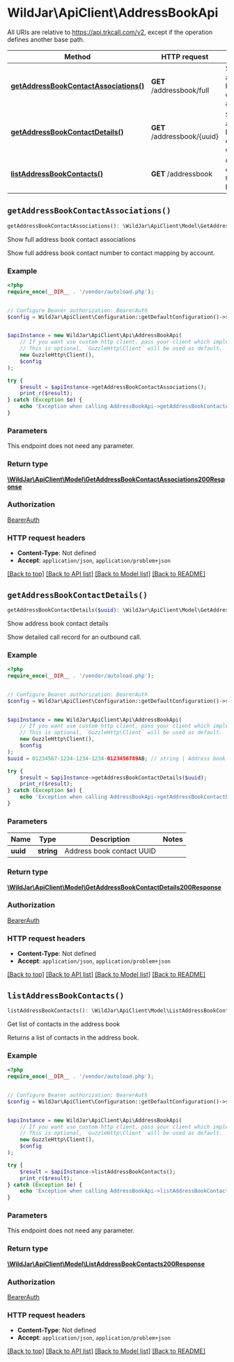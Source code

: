 # WildJar\ApiClient\AddressBookApi

All URIs are relative to https://api.trkcall.com/v2, except if the operation defines another base path.

| Method | HTTP request | Description |
| ------------- | ------------- | ------------- |
| [**getAddressBookContactAssociations()**](AddressBookApi.md#getAddressBookContactAssociations) | **GET** /addressbook/full | Show full address book contact associations |
| [**getAddressBookContactDetails()**](AddressBookApi.md#getAddressBookContactDetails) | **GET** /addressbook/{uuid} | Show address book contact details |
| [**listAddressBookContacts()**](AddressBookApi.md#listAddressBookContacts) | **GET** /addressbook | Get list of contacts in the address book |


## `getAddressBookContactAssociations()`

```php
getAddressBookContactAssociations(): \WildJar\ApiClient\Model\GetAddressBookContactAssociations200Response
```

Show full address book contact associations

Show full address book contact number to contact mapping by account.

### Example

```php
<?php
require_once(__DIR__ . '/vendor/autoload.php');


// Configure Bearer authorization: BearerAuth
$config = WildJar\ApiClient\Configuration::getDefaultConfiguration()->setAccessToken('YOUR_ACCESS_TOKEN');


$apiInstance = new WildJar\ApiClient\Api\AddressBookApi(
    // If you want use custom http client, pass your client which implements `GuzzleHttp\ClientInterface`.
    // This is optional, `GuzzleHttp\Client` will be used as default.
    new GuzzleHttp\Client(),
    $config
);

try {
    $result = $apiInstance->getAddressBookContactAssociations();
    print_r($result);
} catch (Exception $e) {
    echo 'Exception when calling AddressBookApi->getAddressBookContactAssociations: ', $e->getMessage(), PHP_EOL;
}
```

### Parameters

This endpoint does not need any parameter.

### Return type

[**\WildJar\ApiClient\Model\GetAddressBookContactAssociations200Response**](../Model/GetAddressBookContactAssociations200Response.md)

### Authorization

[BearerAuth](../../README.md#BearerAuth)

### HTTP request headers

- **Content-Type**: Not defined
- **Accept**: `application/json`, `application/problem+json`

[[Back to top]](#) [[Back to API list]](../../README.md#endpoints)
[[Back to Model list]](../../README.md#models)
[[Back to README]](../../README.md)

## `getAddressBookContactDetails()`

```php
getAddressBookContactDetails($uuid): \WildJar\ApiClient\Model\GetAddressBookContactDetails200Response
```

Show address book contact details

Show detailed call record for an outbound call.

### Example

```php
<?php
require_once(__DIR__ . '/vendor/autoload.php');


// Configure Bearer authorization: BearerAuth
$config = WildJar\ApiClient\Configuration::getDefaultConfiguration()->setAccessToken('YOUR_ACCESS_TOKEN');


$apiInstance = new WildJar\ApiClient\Api\AddressBookApi(
    // If you want use custom http client, pass your client which implements `GuzzleHttp\ClientInterface`.
    // This is optional, `GuzzleHttp\Client` will be used as default.
    new GuzzleHttp\Client(),
    $config
);
$uuid = 01234567-1234-1234-1234-0123456789AB; // string | Address book contact UUID

try {
    $result = $apiInstance->getAddressBookContactDetails($uuid);
    print_r($result);
} catch (Exception $e) {
    echo 'Exception when calling AddressBookApi->getAddressBookContactDetails: ', $e->getMessage(), PHP_EOL;
}
```

### Parameters

| Name | Type | Description  | Notes |
| ------------- | ------------- | ------------- | ------------- |
| **uuid** | **string**| Address book contact UUID | |

### Return type

[**\WildJar\ApiClient\Model\GetAddressBookContactDetails200Response**](../Model/GetAddressBookContactDetails200Response.md)

### Authorization

[BearerAuth](../../README.md#BearerAuth)

### HTTP request headers

- **Content-Type**: Not defined
- **Accept**: `application/json`, `application/problem+json`

[[Back to top]](#) [[Back to API list]](../../README.md#endpoints)
[[Back to Model list]](../../README.md#models)
[[Back to README]](../../README.md)

## `listAddressBookContacts()`

```php
listAddressBookContacts(): \WildJar\ApiClient\Model\ListAddressBookContacts200Response
```

Get list of contacts in the address book

Returns a list of contacts in the address book.

### Example

```php
<?php
require_once(__DIR__ . '/vendor/autoload.php');


// Configure Bearer authorization: BearerAuth
$config = WildJar\ApiClient\Configuration::getDefaultConfiguration()->setAccessToken('YOUR_ACCESS_TOKEN');


$apiInstance = new WildJar\ApiClient\Api\AddressBookApi(
    // If you want use custom http client, pass your client which implements `GuzzleHttp\ClientInterface`.
    // This is optional, `GuzzleHttp\Client` will be used as default.
    new GuzzleHttp\Client(),
    $config
);

try {
    $result = $apiInstance->listAddressBookContacts();
    print_r($result);
} catch (Exception $e) {
    echo 'Exception when calling AddressBookApi->listAddressBookContacts: ', $e->getMessage(), PHP_EOL;
}
```

### Parameters

This endpoint does not need any parameter.

### Return type

[**\WildJar\ApiClient\Model\ListAddressBookContacts200Response**](../Model/ListAddressBookContacts200Response.md)

### Authorization

[BearerAuth](../../README.md#BearerAuth)

### HTTP request headers

- **Content-Type**: Not defined
- **Accept**: `application/json`, `application/problem+json`

[[Back to top]](#) [[Back to API list]](../../README.md#endpoints)
[[Back to Model list]](../../README.md#models)
[[Back to README]](../../README.md)
